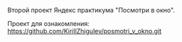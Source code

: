 Второй проект Яндекс практикума "Посмотри в окно".

Проект для ознакомления: https://github.com/KirillZhigulev/posmotri_v_okno.git
